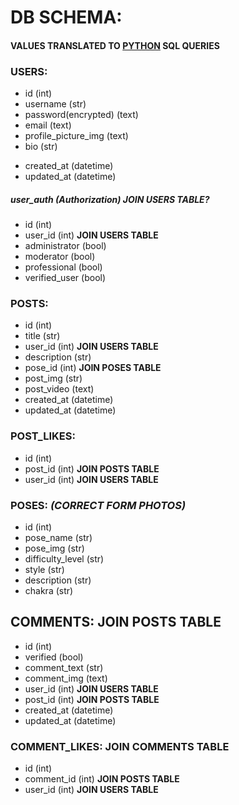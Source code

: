# DB SCHEMA:
#### VALUES TRANSLATED TO [PYTHON](http://initd.org/psycopg/docs/usage.html#passing-parameters-to-sql-queries)  SQL QUERIES

### USERS:
- id (int)
- username (str)
- password(encrypted) (text)
- email (text)
- profile_picture_img (text)
- bio (str)
<!-- - administrator (bool)
- moderator (bool)
- professional (bool)
- verified_user (bool) -->
- created_at (datetime)
- updated_at (datetime)

##### user_auth (Authorization)  _JOIN USERS TABLE?_
- id  (int)
- user_id  (int)  **JOIN USERS TABLE**
- administrator (bool)
- moderator (bool)
- professional (bool)
- verified_user (bool)

### POSTS:
- id (int)
- title (str)
- user_id (int) **JOIN USERS TABLE**
- description (str)
- pose_id (int)  **JOIN POSES TABLE**
- post_img (str)
- post_video  (text)
- created_at (datetime)
- updated_at (datetime)

### POST_LIKES:
- id (int)
- post_id  (int)  **JOIN POSTS TABLE**
- user_id  (int)  **JOIN USERS TABLE**

### POSES:  _(CORRECT FORM PHOTOS)_
- id  (int)
- pose_name (str)
- pose_img (str)
- difficulty_level (str)
- style (str)
- description (str)
- chakra (str)

## COMMENTS: **JOIN POSTS TABLE**
- id  (int)
- verified (bool)
- comment_text (str)
- comment_img (text)
- user_id  (int) **JOIN USERS TABLE**
- post_id  (int)  **JOIN POSTS TABLE**
- created_at (datetime)
- updated_at (datetime)

### COMMENT_LIKES: **JOIN COMMENTS TABLE**
- id  (int)
- comment_id  (int) **JOIN POSTS TABLE**
- user_id  (int) **JOIN USERS TABLE**
